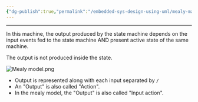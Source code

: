 ```yaml
---
{"dg-publish":true,"permalink":"/embedded-sys-design-using-uml/mealy-machine/"}
---
```


---
In this machine, the output produced by the state machine depends on the input events fed to the state machine AND present active state of the same machine.

The output is not produced inside the state.

![Mealy model.png](/img/user/Embedded%20Sys%20Design%20using%20UML/Reference%20images/Mealy%20model.png)
- Output is represented along with each input separated by `/`
- An "Output" is also called "Action".
- In the mealy model, the "Output" is also called "Input action".


